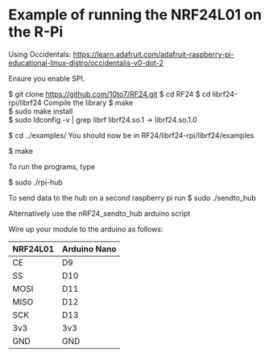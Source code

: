 Example of running the NRF24L01 on the R-Pi
=====

Using Occidentals:
https://learn.adafruit.com/adafruit-raspberry-pi-educational-linux-distro/occidentalis-v0-dot-2

Ensure you enable SPI.

$ git clone https://github.com/10to7/RF24.git
$ cd RF24
$ cd librf24-rpi/librf24
Compile the library
$ make                                
$ sudo make install              
$ sudo ldconfig -v | grep librf
     librf24.so.1 -> librf24.so.1.0

$ cd ../examples/
You should now be in RF24/librf24-rpi/librf24/examples

$ make

To run the programs, type 

$ sudo ./rpi-hub

To send data to the hub on a second raspberry pi run
$ sudo ./sendto_hub

Alternatively use the nRF24_sendto_hub arduino script

Wire up your module to the arduino as follows:

|NRF24L01 	| Arduino Nano	|
|---		|---		|
|CE		| D9		|
|SS		| D10		|
|MOSI		| D11		|
|MISO		| D12		|
|SCK		| D13		|
|3v3		| 3v3		|
|GND		| GND		|


